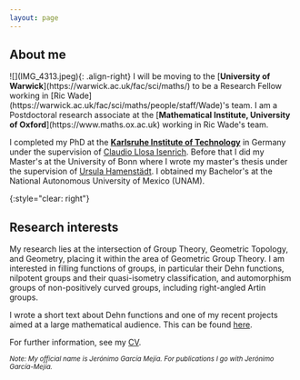 ```yaml
---
layout: page
---
```


<h2><b> About me </b></h2> 
![](IMG_4313.jpeg){: .align-right}
I will be moving to the [<b>University of Warwick</b>](https://warwick.ac.uk/fac/sci/maths/) to be a Research Fellow working in [Ric Wade](https://warwick.ac.uk/fac/sci/maths/people/staff/Wade)'s team. I am a Postdoctoral research associate at the [<b>Mathematical Institute, University of Oxford</b>](https://www.maths.ox.ac.uk) working in Ric Wade's team. 

I completed my PhD at the [<b>Karlsruhe Institute of Technology</b>](https://www.math.kit.edu/iag/) in Germany under the supervision of [Claudio Llosa Isenrich](https://www.math.kit.edu/user/llosa/index.html). Before that I did my Master's at the University of Bonn where I wrote my master's thesis under the supervision of [Ursula Hamenstädt](https://www.math.uni-bonn.de/people/ursula/). I obtained my Bachelor's at the National Autonomous University of Mexico (UNAM). 

{:style="clear: right"}

<h2><b> Research interests </b></h2> 

My research lies at the intersection of Group Theory, Geometric Topology, and Geometry, placing it within the area of Geometric Group Theory. I am interested in filling functions of groups, in particular their Dehn functions, nilpotent groups and their quasi-isometry classification, and automorphism groups of non-positively curved groups, including right-angled Artin groups.<!---the large scale geometry of infinite groups and spaces, especially through invariants such as quasi-isometry invariants. This is in part motivated by the conjectural quasi-isometry classification of nilpotent groups.--->

<!---Much of my work has focused on the study of filling functions, such as the Dehn function, a fundamental quasi-isometry invariant of groups.---> 

I wrote a short text about Dehn functions and one of my recent projects aimed at a large mathematical audience. This can be found [here](https://www.maths.ox.ac.uk/node/74266). 

<!---More recently, I have been interested in automorphism groups of non-positively curved groups, including right-angled Artin groups.--->

For further information, see my <a href="CV/CV_GarciaMejia.pdf">CV</a>.

<small><i>Note: My official name is Jerónimo García Mejía. For publications I go with Jerónimo García-Mejía. </i></small>

